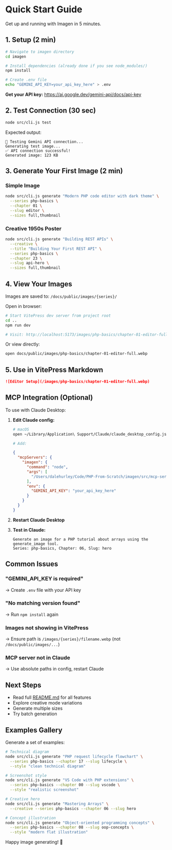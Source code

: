 # Quick Start Guide

Get up and running with Imagen in 5 minutes.

## 1. Setup (2 min)

```bash
# Navigate to imagen directory
cd imagen

# Install dependencies (already done if you see node_modules/)
npm install

# Create .env file
echo "GEMINI_API_KEY=your_api_key_here" > .env
```

**Get your API key:** https://ai.google.dev/gemini-api/docs/api-key

## 2. Test Connection (30 sec)

```bash
node src/cli.js test
```

Expected output:

```
🧪 Testing Gemini API connection...
Generating test image...
✅ API connection successful!
Generated image: 123 KB
```

## 3. Generate Your First Image (2 min)

### Simple Image

```bash
node src/cli.js generate "Modern PHP code editor with dark theme" \
  --series php-basics \
  --chapter 01 \
  --slug editor \
  --sizes full,thumbnail
```

### Creative 1950s Poster

```bash
node src/cli.js generate "Building REST APIs" \
  --creative \
  --title "Building Your First REST API" \
  --series php-basics \
  --chapter 23 \
  --slug api-hero \
  --sizes full,thumbnail
```

## 4. View Your Images

Images are saved to: `/docs/public/images/{series}/`

Open in browser:

```bash
# Start VitePress dev server from project root
cd ..
npm run dev

# Visit: http://localhost:5173/images/php-basics/chapter-01-editor-full.webp
```

Or view directly:

```bash
open docs/public/images/php-basics/chapter-01-editor-full.webp
```

## 5. Use in VitePress Markdown

```markdown
![Editor Setup](/images/php-basics/chapter-01-editor-full.webp)
```

## MCP Integration (Optional)

To use with Claude Desktop:

1. **Edit Claude config:**

   ```bash
   # macOS
   open ~/Library/Application\ Support/Claude/claude_desktop_config.json

   # Add:
   ```

   ```json
   {
     "mcpServers": {
       "imagen": {
         "command": "node",
         "args": [
           "/Users/dalehurley/Code/PHP-From-Scratch/imagen/src/mcp-server.js"
         ],
         "env": {
           "GEMINI_API_KEY": "your_api_key_here"
         }
       }
     }
   }
   ```

2. **Restart Claude Desktop**

3. **Test in Claude:**
   ```
   Generate an image for a PHP tutorial about arrays using the generate_image tool.
   Series: php-basics, Chapter: 06, Slug: hero
   ```

## Common Issues

### "GEMINI_API_KEY is required"

→ Create `.env` file with your API key

### "No matching version found"

→ Run `npm install` again

### Images not showing in VitePress

→ Ensure path is `/images/{series}/filename.webp` (not `/docs/public/images/...`)

### MCP server not in Claude

→ Use absolute paths in config, restart Claude

## Next Steps

- Read full [README.md](README.md) for all features
- Explore creative mode variations
- Generate multiple sizes
- Try batch generation

## Examples Gallery

Generate a set of examples:

```bash
# Technical diagram
node src/cli.js generate "PHP request lifecycle flowchart" \
  --series php-basics --chapter 17 --slug lifecycle \
  --style "clean technical diagram"

# Screenshot style
node src/cli.js generate "VS Code with PHP extensions" \
  --series php-basics --chapter 00 --slug vscode \
  --style "realistic screenshot"

# Creative hero
node src/cli.js generate "Mastering Arrays" \
  --creative --series php-basics --chapter 06 --slug hero

# Concept illustration
node src/cli.js generate "Object-oriented programming concepts" \
  --series php-basics --chapter 08 --slug oop-concepts \
  --style "modern flat illustration"
```

Happy image generating! 🎨
